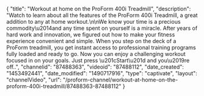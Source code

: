 {
    "title": "Workout at home on the ProForm 400i Treadmill",
    "description": "Watch to learn about all the features of the ProForm 400i Treadmill, a great addition to any at home workout.\n\nWe know your time is a precious commodity\u2014and any time spent on yourself is a miracle. After years of hard work and innovation, we figured out how to make your fitness experience convenient and simple. When you step on the deck of a ProForm treadmill, you get instant access to professional training programs fully loaded and ready to go. Now you can enjoy a challenging workout focused in on your goals. Just press \u201cStart\u201d and you\u2019re off..",
    "channelid": "87488363",
    "videoid": "87488112",
    "date_created": "1453492441",
    "date_modified": "1490717916",
    "type": "captivate",
    "layout": "channelVideo",
    "url": "\/proform-channel\/workout-at-home-on-the-proform-400i-treadmill\/87488363-87488112"
}